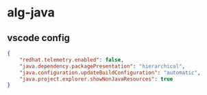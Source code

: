 # alg-java

## vscode config

```json
{
    "redhat.telemetry.enabled": false,
    "java.dependency.packagePresentation": "hierarchical",
    "java.configuration.updateBuildConfiguration": "automatic",
    "java.project.explorer.showNonJavaResources": true
}
```